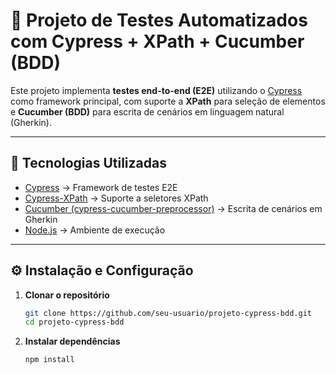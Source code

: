 # 🧪 Projeto de Testes Automatizados com Cypress + XPath + Cucumber (BDD)

Este projeto implementa **testes end-to-end (E2E)** utilizando o
[Cypress](https://www.cypress.io/) como framework principal, com suporte
a **XPath** para seleção de elementos e **Cucumber (BDD)** para escrita
de cenários em linguagem natural (Gherkin).

------------------------------------------------------------------------

## 🚀 Tecnologias Utilizadas

-   [Cypress](https://www.cypress.io/) → Framework de testes E2E
-   [Cypress-XPath](https://www.npmjs.com/package/cypress-xpath) →
    Suporte a seletores XPath
-   [Cucumber
    (cypress-cucumber-preprocessor)](https://github.com/badeball/cypress-cucumber-preprocessor)
    → Escrita de cenários em Gherkin
-   [Node.js](https://nodejs.org/) → Ambiente de execução

------------------------------------------------------------------------

## ⚙️ Instalação e Configuração

1.  **Clonar o repositório**

    ``` bash
    git clone https://github.com/seu-usuario/projeto-cypress-bdd.git
    cd projeto-cypress-bdd
    ```

2.  **Instalar dependências**

    ``` bash
    npm install
    ```



